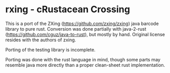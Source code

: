 # rxing - cRustacean Crossing

This is a port of the ZXing (https://github.com/zxing/zxing) java barcode library to pure rust. Conversion was done partially with java-2-rust (https://github.com/cguz/java-to-rust), but mostly by hand. Original license resides with the authors of zxing.

Porting of the testing library is incomplete.

Porting was done with the rust language in mind, though some parts may resemble java more directly than a proper clean-sheet rust implementation.
